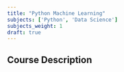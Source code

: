 ```yaml
---
title: "Python Machine Learning"
subjects: ['Python', 'Data Science']
subjects_weight: 1
draft: true
---
```


## Course Description

<!--
Unit 1: Introduction and Regression

What is Machine Learning
Simple Linear Regression
Multiple Linear Regression
Numpy/Scikit-Learn Lab
Unit 2: Classification I

Logistic Regression
Discriminant Analysis
Naive Bayes
Supervised Learning Lab
Unit 3: Resampling and Model Selection

Cross-Validation
Bootstrap
Feature Selection
Model Selection and Regularization lab
Unit 4: Classification II

Support Vector Machines
Decision Trees
Bagging and Random Forests
Decision Tree and SVM Lab
Unit 5: Unsupervised Learning

Principal Component Analysis
Kmeans and Hierarchical Clustering
PCA and Clustering Lab
-->
